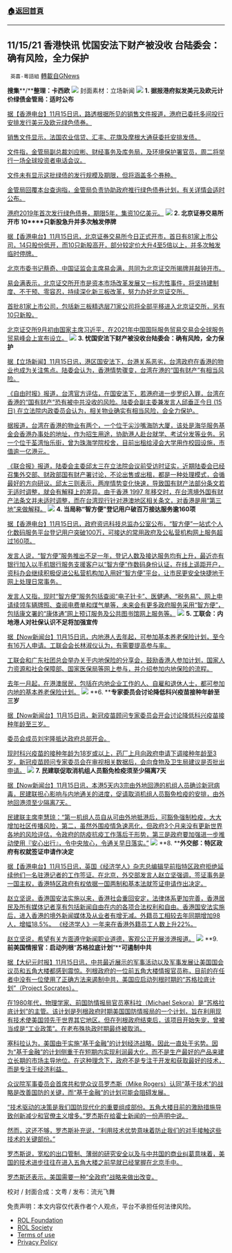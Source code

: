 ###  [:house:返回首頁](https://github.com/ourhimalayas/txt)
---


## 11/15/21 香港快讯 忧国安法下财产被没收 台陆委会：确有风险，全力保护
` 英喜-粵語組` [轉載自GNews](https://gnews.org/zh-hans/1666604/)

**搜集****/****整理：卡西欧**
![](https://assets.gnews.org/wp-content/uploads/2021/11/1115fenmian.jpg)
封面素材：立场新闻
![](https://assets.gnews.org/wp-content/uploads/2021/11/Screen-Shot-2021-11-15-at-9.17.30-AM.png)
**1. ****据报港府拟发美元及欧元计价绿债****金管局：适时公布**

[据【香港电台】11月15日讯，路透根据所见的销售文件报道，港府已委托多间投行安排发行美元及欧元绿色债券。](https://news.rthk.hk/rthk/ch/component/k2/1619906-20211115.htm?spTabChangeable=0)

[销售文件显示，法国农业信贷、汇丰、花旗及摩根大通获委托安排发债。](https://news.rthk.hk/rthk/ch/component/k2/1619906-20211115.htm?spTabChangeable=0)

[文件指，金管局副总裁刘应彬、财经事务及库务局，及环境保护署官员，周二将举行一场全球投资者电话会议。](https://news.rthk.hk/rthk/ch/component/k2/1619906-20211115.htm?spTabChangeable=0)

[文件未有显示这批绿债的发行规模及期限，但将涵盖多个券种。](https://news.rthk.hk/rthk/ch/component/k2/1619906-20211115.htm?spTabChangeable=0)

[金管局回覆本台查询指，金管局负责协助政府推行绿色债券计划，有关详情会适时公布。](https://news.rthk.hk/rthk/ch/component/k2/1619906-20211115.htm?spTabChangeable=0)

[港府2019年首次发行绿色债券，期限5年，集资10亿美元。](https://news.rthk.hk/rthk/ch/component/k2/1619906-20211115.htm?spTabChangeable=0)
![](https://assets.gnews.org/wp-content/uploads/2021/11/Screen-Shot-2021-11-15-at-9.17.41-AM.png)
**2. ****北京证券交易所开市**** 10****只新股急升并多次触发停牌**

[据【香港电台】11月15日讯，北京证券交易所今日正式开市，首日有81家上市公司，14只股份低开，而10只新股高开，部分较定价大升4至5倍以上，并多次触发临时停牌。](https://news.rthk.hk/rthk/ch/video-gallery.htm?vid=1619833)

[北京市委书记蔡奇、中国证监会主席易会满，共同为北京证交所揭牌并敲钟开市。](https://news.rthk.hk/rthk/ch/video-gallery.htm?vid=1619833)

[易会满表示，北京证交所开市是资本市场改革发展又一标志性事件，将坚持建制度、不干预、零容忍，持续深化新三板改革，努力办好北京证交所。](https://news.rthk.hk/rthk/ch/video-gallery.htm?vid=1619833)

[首批81家上市公司，包括新三板精选层71家公司将全部平移进入北京证交所，另有10只新股。](https://news.rthk.hk/rthk/ch/video-gallery.htm?vid=1619833)

[北京证交所9月初由国家主席习近平，在2021年中国国际服务贸易交易会全球服务贸易峰会上宣布设立。](https://news.rthk.hk/rthk/ch/video-gallery.htm?vid=1619833)
![](https://assets.gnews.org/wp-content/uploads/2021/11/Screen-Shot-2021-11-15-at-9.17.50-AM.png)
**3. ****忧国安法下财产被没收****台陆委会：确有风险，全力保护**

[据【立场新闻】11月15日讯，港区国安法下，台港关系恶劣，台湾政府在香港的物业也成为关注焦点。陆委会认为，香港情势骤变，台湾在港的“国有财产”有相当风险。](https://www.thestandnews.com/china/ab憂國安法下財產被沒收-台陸委會確有風險全力保護)

[《自由时报》报道，台湾官方评估，在国安法下，若港府进一步罗织入罪，台湾在香港的“国有财产”恐有被中共没收的风险。陆委会副主委兼发言人邱垂正今日 (15 日) 在立法院内政委员会认为，相关物业确实有相当风险，会全力保护。](https://www.thestandnews.com/china/ab憂國安法下財產被沒收-台陸委會確有風險全力保護)

[据报道，台湾在香港的物业有两个，一个位于尖沙嘴海防大厦，该处是海华服务基金会香港办事处的地址，作为招生用途，协助港人赴台就学、考试分发等业务。另一个位于荃湾怡乐街，曾为珠海学院校舍，目前出租给浸会大学用作校园设施，市值逾一亿港元。](https://www.thestandnews.com/china/ab憂國安法下財產被沒收-台陸委會確有風險全力保護)

[《联合报》报道，陆委会主委邱太三在立法院会议前受访时证实，近期陆委会已经召集外交部、财政部国有财产署讨论，不论出售或出租，都是一种处理模式，会循最好的方向研议。邱太三则表示，两岸情势变化快速，导致国有财产法部分条文若无适时调整，就会有解释上的差异。由于香港 1997 年移交时，在台湾境外国有财产法条文并未适时调整，而在台湾现行针对港澳地区相关条文，对香港是用“第三地”来做解释。](https://www.thestandnews.com/china/ab憂國安法下財產被沒收-台陸委會確有風險全力保護)
![](https://assets.gnews.org/wp-content/uploads/2021/11/Screen-Shot-2021-11-15-at-9.18.00-AM.png)
**4. ****当局称****“****智方便****”****登记用户破百万****接达服务逾****160****项**

[据【香港电台】11月15日讯，政府资讯科技总监办公室公布，“智方便”一站式个人化数码服务平台登记用户突破100万，可接达的常用政府及公私营机构网上服务超过160项。](https://news.rthk.hk/rthk/ch/component/k2/1619866-20211115.htm?spTabChangeable=0)

[发言人说，“智方便”服务推出不足一年，登记人数及接达服务均有上升，最近亦有银行加入以手机银行服务支援客户以“智方便”作数码身份认证，在线上遥距开户，资科办会继续积极促进公私营机构加入用好“智方便”平台，让市民更安全快捷地于网上处理日常事务。](https://news.rthk.hk/rthk/ch/component/k2/1619866-20211115.htm?spTabChangeable=0)

[发言人又指，现时“智方便”服务包括查阅“电子针卡”、医健通、“税务易”、网上申请续领车辆牌照、查阅电费单和煤气单等，未来会有更多政府服务采用“智方便”，包括康文署的“康体通”网上预订服务及公共图书馆网上服务等。](https://news.rthk.hk/rthk/ch/component/k2/1619866-20211115.htm?spTabChangeable=0)
![](https://assets.gnews.org/wp-content/uploads/2021/11/Screen-Shot-2021-11-15-at-9.18.12-AM.png)
**5. ****工联会：内地港人对社保认识不足****将加强宣传**

[据【Now新闻台】11月15日讯，内地港人去年起，可参加基本养老保险计划，至今有16万人申请。工联会会长林淑仪认为，有需要提高参与率。](https://news.now.com/home/local/player?newsId=456755)

[工联会和广东社团总会举办关于内地保险的分享会，鼓励香港人参加计划，国家人力资源和社会保障部、国家医保局等网上参与，并介绍参加内地保险的流程。](https://news.now.com/home/local/player?newsId=456755)

[去年一月起，在港澳居民，包括在内地企业工作的人、自雇和退休人士，都可参加内地的基本养老保险计划。](https://news.now.com/home/local/player?newsId=456755)
![](https://assets.gnews.org/wp-content/uploads/2021/11/Screen-Shot-2021-11-15-at-9.18.26-AM.png)
**6. ****专家委员会讨论降低科兴疫苗接种年龄至三岁**

[据【Now新闻台】11月15日讯，新冠疫苗顾问专家委员会开会讨论降低科兴疫苗接种年龄至三岁。](https://news.now.com/home/local/player?newsId=456740)

[委员会成员刘宇隆抵达政府总部开会。](https://news.now.com/home/local/player?newsId=456740)

[现时科兴疫苗的接种年龄为18岁或以上，药厂上月向政府申请下调接种年龄至3岁，新冠疫苗顾问专家委员会在审视相关数据后，会向食物及卫生局建议是否批出申请。](https://news.now.com/home/local/player?newsId=456740)
![](https://assets.gnews.org/wp-content/uploads/2021/11/Screen-Shot-2021-11-15-at-9.18.36-AM.png)
**7. ****民建联促取消机组人员豁免检疫****须至少隔离****7****天**

[据【Now新闻台】11月15日讯，本港5天内3宗由外地回港的机组人员确诊新冠病毒，民建联担心影响与内地通关的进度，促请取消机组人员豁免检疫的安排，由外地回港须至少隔离7天。](https://news.now.com/home/local/player?newsId=456736)

[民建联主席李慧琼：“第一机组人员自从可由外地抵港后，可豁免强制检疫，大大增加社区传播风险，第二，虽然外围疫情急速恶化，但政府3个月来没有更新世界各地的风险评估，令政府的防疫抗疫工作落后于形势，第三是政府要加强进一步推动使用『安心出行』，令中央放心，令通关早日落实。”](https://news.now.com/home/local/player?newsId=456736)
![](https://assets.gnews.org/wp-content/uploads/2021/11/Screen-Shot-2021-11-15-at-9.18.45-AM.png)
**8. ****外交部：特区政府有权就签证申请作决定**

[据【香港电台】11月15日讯，英国《经济学人》杂志总编辑早前指特区政府拒绝延续他们一名驻港记者的工作签证。在北京，外交部发言人赵立坚强调，签证事务是一国主权，香港特区政府有权依据一国两制和基本法就签证申请作出决定。](https://news.rthk.hk/rthk/ch/component/k2/1619898-20211115.htm?spTabChangeable=0)

[赵立坚说，香港国安法实施以来，香港社会重回安定，法律体系更加完善，香港居民及所有媒体记者享有包括新闻自由在内的各项合法权利和自由。香港国安法实施后，进入香港的境外新闻媒体及从业者有增无减。外籍员工相较去年同期增加98人，增幅18.5%。 《经济学人》一年来在香港外籍员工人数上升22%。](https://news.rthk.hk/rthk/ch/component/k2/1619898-20211115.htm?spTabChangeable=0)

[赵立坚说，希望有关方面遵守新闻职业道德，客观公正开展涉港报道。](https://news.rthk.hk/rthk/ch/component/k2/1619898-20211115.htm?spTabChangeable=0)
![](https://assets.gnews.org/wp-content/uploads/2021/11/Screen-Shot-2021-11-15-at-9.18.54-AM.png)
**9. ****前美国情报官：启动列根****“****苏格拉底计划****”****可遏制中共**

[据【大纪元时报】11月15日讯，中共最近展示的军事活动以及军事发展让美国国会议员和五角大楼都感到震惊。列根政府的一位前五角大楼情报官员称，目前的在任者中没有一位使用了正确方法来遏制中共，美国应启动列根时期的“苏格拉底计划”（Project Socrates）。](https://hk.epochtimes.com/news/2021-11-15/11553138)

[在1980年代，物理学家、前国防情报局官员塞科拉（Michael Sekora）是“苏格拉底计划”的主管。该计划是列根政府时期美国国防情报局的一个计划，旨在利用现有技术使美国领先于世界其它地区。但在列根政府结束后，该项目开始失宠，曾被当成是“工业政策”。在老布殊执政时期最终被取消。](https://hk.epochtimes.com/news/2021-11-15/11553138)

[塞科拉认为，美国由于实施“基于金融”的计划经济战略，因此一直处于劣势。因为“基于金融”的计划侧重于在短期内实现利润最大化，而不是生产最好的产品来建立长期的市场主导地位。在这种理念下，政府不是专注于开发和获取最好的技术，而是专注于经济利益。](https://hk.epochtimes.com/news/2021-11-15/11553138)

[众议院军事委员会首席共和党众议员罗杰斯（Mike Rogers）认同“基于技术”的战略是改善国防的关键，而“基于金融”的计划可能会阻碍发展。](https://hk.epochtimes.com/news/2021-11-15/11553138)

[“技术驱动的决策是我们国防现代化的重要组成部份。五角大楼目前的激励措施导致创新减少和官僚主义增多。”罗杰斯在给霍士新闻的一份声明中说。](https://hk.epochtimes.com/news/2021-11-15/11553138)

[然而，这还不够，罗杰斯补充说，“利用技术优势意味着防止我们的对手接触这些技术的关键部份。”](https://hk.epochtimes.com/news/2021-11-15/11553138)

[罗杰斯说，宽松的出口管制、薄弱的研究安全以及与中共国的商业纠葛意味着，美国的技术进步往往在进入五角大楼之前早就已经掌握在北京手中。](https://hk.epochtimes.com/news/2021-11-15/11553138)

[罗杰斯还表示，美国需要一种“全政府”战略来做出改变。](https://hk.epochtimes.com/news/2021-11-15/11553138)

校对 / 封面合成：文粤 / 发布：流光飞舞

 

免责声明：本文内容仅代表作者个人观点，平台不承担任何法律风险。

- [ROL Foundation](https://rolfoundation.org/)
- [ROL Society](https://rolsociety.org/)
- [Terms of use](https://gnews.org/terms-of-use-3/)
- [Privacy Policy](https://gnews.org/privacy-policy/)
